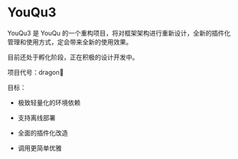 # YouQu3

YouQu3 是 YouQu 的一个重构项目，将对框架架构进行重新设计，全新的插件化管理和使用方式，定会带来全新的使用效果。

目前还处于孵化阶段，正在积极的设计开发中。

项目代号：dragon🐉

目标：

- 极致轻量化的环境依赖

- 支持离线部署

- 全面的插件化改造

- 调用更简单优雅